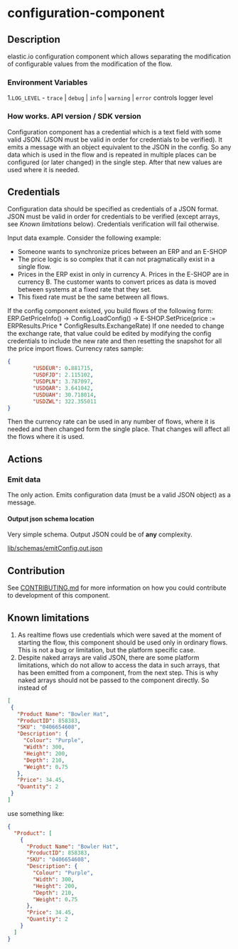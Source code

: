 # configuration-component
 
## Description
elastic.io configuration component which allows separating the modification of configurable values from the modification of the flow.

### Environment Variables
1.`LOG_LEVEL` - `trace` | `debug` | `info` | `warning` | `error` controls logger level


### How works.  API version / SDK version
Configuration component has a credential which is a text field with some valid JSON.  (JSON must be valid in order for credentials to be verified).
It emits a message with an object equivalent to the JSON in the config. So any data which is used in the flow and is repeated in multiple places can be configured (or later changed) in the single step. After that new values are used where it is needed.

## Credentials
Configuration data should be specified as credentials of a JSON format.
JSON must be valid in order for credentials to be verified (except arrays, see *Known limitations* below). Credentials verification will fail otherwise.

Input data example. Consider the following example:

* Someone wants to synchronize prices between an ERP and an E-SHOP
* The price logic is so complex that it can not pragmatically exist in a single flow.
* Prices in the ERP exist in only in currency A.  Prices in the E-SHOP are in currency B.  The customer wants to convert prices as data is moved between systems at a fixed rate that they set.
* This fixed rate must be the same between all flows.

If the config component existed, you build flows of the following form:
ERP.GetPriceInfo() -> Config.LoadConfig() -> E-SHOP.SetPrice(price := ERPResults.Price * ConfigResults.ExchangeRate)
If one needed to change the exchange rate, that value could be edited by modifying the config credentials to include the new rate and then resetting the snapshot for all the price import flows. 
Currency rates sample:
```json
{
        "USDEUR": 0.881715,
        "USDFJD": 2.115102,
        "USDPLN": 3.787097,
        "USDQAR": 3.641042,
        "USDUAH": 30.718014,
        "USDZWL": 322.355011
}
```
Then the currency rate can be used in any number of flows, where it is needed and then changed form the single place. That changes will affect all the flows where it is used. 
## Actions
### Emit data
The only action. Emits configuration data (must be a valid JSON object) as a message.
#### Output json schema location
Very simple schema. Output JSON could be of **any** complexity.

[lib/schemas/emitConfig.out.json](lib/schemas/emitConfig.out.json)

## Contribution

See [CONTRIBUTING.md](https://github.com/elasticio/microsoft-onedrive-component/blob/master/CONTRIBUTING.md) for more information on how you could contribute to development of this component.


## Known limitations
1. As realtime flows use credentials which were saved at the moment of starting the flow, this component should be used only in ordinary flows. This is not a bug or limitation, but the platform specific case.
2. Despite naked arrays are valid JSON, there are some platform limitations, which do not allow to access the data in such arrays, that has been emitted from a component, from the next step. This is why naked arrays should not be passed to the component directly.
So instead of 
 ```json
[
  {
    "Product Name": "Bowler Hat",
    "ProductID": 858383,
    "SKU": "0406654608",
    "Description": {
      "Colour": "Purple",
      "Width": 300,
      "Height": 200,
      "Depth": 210,
      "Weight": 0.75
    },
    "Price": 34.45,
    "Quantity": 2
  }
]
```
use something like:
```json
{
  "Product": [
    {
      "Product Name": "Bowler Hat",
      "ProductID": 858383,
      "SKU": "0406654608",
      "Description": {
        "Colour": "Purple",
        "Width": 300,
        "Height": 200,
        "Depth": 210,
        "Weight": 0.75
      },
      "Price": 34.45,
      "Quantity": 2
    }
  ]
}
```
